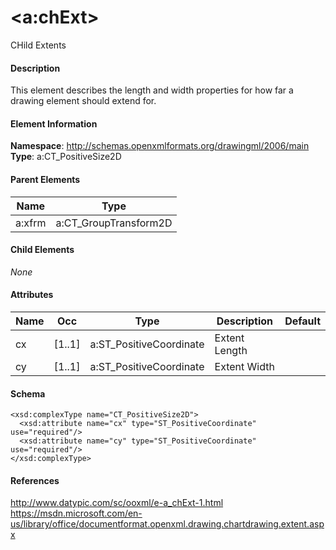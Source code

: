 # &lt;a:chExt&gt;

CHild Extents

#### Description

This element describes the length and width properties for how far a drawing element should extend for.

#### Element Information

**Namespace**: http://schemas.openxmlformats.org/drawingml/2006/main
**Type**: a:CT_PositiveSize2D

#### Parent Elements

Name             | Type
---------------- | ----------------------------------
a:xfrm           | a:CT_GroupTransform2D

#### Child Elements

*None*

#### Attributes

Name   | Occ    | Type                    | Description   | Default
------ | ------ | ----------------------- | ------------- | -------
cx     | [1..1] | a:ST_PositiveCoordinate | Extent Length | 
cy     | [1..1] | a:ST_PositiveCoordinate | Extent Width  | 

#### Schema

```
<xsd:complexType name="CT_PositiveSize2D">
  <xsd:attribute name="cx" type="ST_PositiveCoordinate" use="required"/>
  <xsd:attribute name="cy" type="ST_PositiveCoordinate" use="required"/>
</xsd:complexType>
```

#### References

http://www.datypic.com/sc/ooxml/e-a_chExt-1.html
https://msdn.microsoft.com/en-us/library/office/documentformat.openxml.drawing.chartdrawing.extent.aspx
